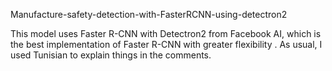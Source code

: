 Manufacture-safety-detection-with-FasterRCNN-using-detectron2

This model uses Faster R-CNN with Detectron2 from Facebook AI, which is the best implementation of Faster R-CNN with greater flexibility . As usual, I used Tunisian to explain things in the comments.
